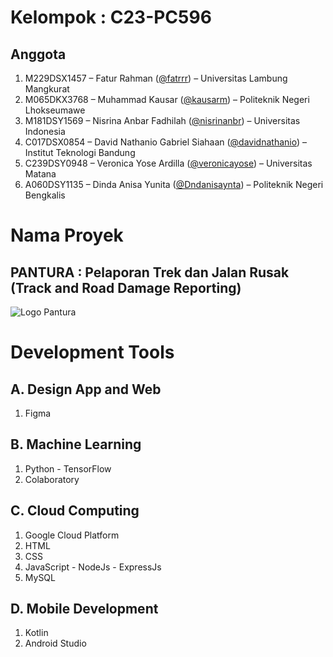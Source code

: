 # Kelompok : C23-PC596
## Anggota
1. M229DSX1457 – Fatur Rahman ([@fatrrr](https://github.com/fatrrr)) – Universitas Lambung Mangkurat
3. M065DKX3768 – Muhammad Kausar ([@kausarm](https://github.com/kausarm)) – Politeknik Negeri Lhokseumawe
4. M181DSY1569 – Nisrina Anbar Fadhilah ([@nisrinanbr](https://github.com/nisrinanbr)) – Universitas Indonesia
5. C017DSX0854 – David Nathanio Gabriel Siahaan ([@davidnathanio](https://github.com/davidnathanio)) – Institut Teknologi Bandung
6. C239DSY0948 – Veronica Yose Ardilla ([@veronicayose](https://github.com/veronicayose)) – Universitas Matana
7. A060DSY1135 – Dinda Anisa Yunita ([@Dndanisaynta](https://github.com/Dndanisaynta)) – Politeknik Negeri Bengkalis

# Nama Proyek
## PANTURA : Pelaporan Trek dan Jalan Rusak  (Track and Road Damage Reporting)
![Logo Pantura](https://storage.googleapis.com/pantura-bucket/logo-color.png)

# Development Tools
## A. Design App and Web
1. Figma
## B. Machine Learning
1. Python - TensorFlow
2. Colaboratory
## C. Cloud Computing
1. Google Cloud Platform
2. HTML
3. CSS
4. JavaScript - NodeJs - ExpressJs
5. MySQL
## D. Mobile Development
1. Kotlin
2. Android Studio

